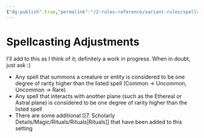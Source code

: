 ```yaml
---
{"dg-publish":true,"permalink":"/2-rules-reference/variant-rules/spellcasting-adjustments/","noteIcon":""}
---
```


# Spellcasting Adjustments

I'll add to this as I think of it; definitely a work in progress. When in doubt, just ask :) 

- Any spell that summons a creature or entity is considered to be one degree of rarity higher than the listed spell (Common -> Uncommon, Uncommon -> Rare)
- Any spell that interacts with another plane (such as the Ethereal or Astral plane) is considered to be one degree of rarity higher than the listed spell
- There are some additional [[7. Scholarly Details/Magic/Rituals/Rituals\|Rituals]] that have been added to this setting